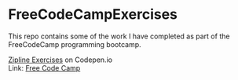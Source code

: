 # FreeCodeCampExercises
This repo contains some of the work I have completed as part of the FreeCodeCamp programming bootcamp. 

<a href="http://codepen.io/theRahl/">Zipline Exercises</a> on Codepen.io <br>
Link: <a href="http://www.freecodecamp.com/">Free Code Camp</a>
